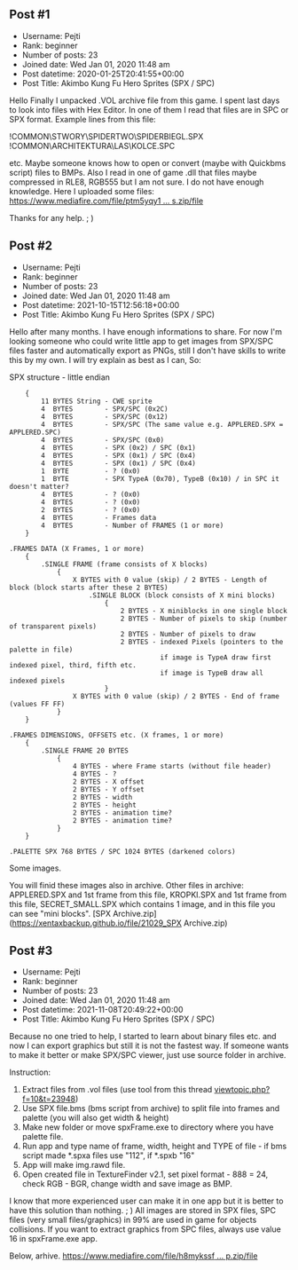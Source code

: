 ## Post #1
- Username: Pejti
- Rank: beginner
- Number of posts: 23
- Joined date: Wed Jan 01, 2020 11:48 am
- Post datetime: 2020-01-25T20:41:55+00:00
- Post Title: Akimbo Kung Fu Hero Sprites (SPX / SPC)

Hello
Finally I unpacked .VOL archive file from this game. I spent last days to look into files with Hex Editor. In one of them I read that files are in SPC or SPX format. Example lines from this file:

!COMMON\STWORY\SPIDERTWO\SPIDERBIEGL.SPX
!COMMON\ARCHITEKTURA\LAS\KOLCE.SPC

etc.
Maybe someone knows how to open or convert (maybe with Quickbms script) files to BMPs. Also I read in one of game .dll that files maybe compressed in RLE8, RGB555 but I am not sure. I do not have enough knowledge.
Here I uploaded some files:
[https://www.mediafire.com/file/ptm5yqy1 ... s.zip/file](https://www.mediafire.com/file/ptm5yqy113sk3g7/akimbo_kung_fu_hero_samples.zip/file)

Thanks for any help. ; )
## Post #2
- Username: Pejti
- Rank: beginner
- Number of posts: 23
- Joined date: Wed Jan 01, 2020 11:48 am
- Post datetime: 2021-10-15T12:56:18+00:00
- Post Title: Akimbo Kung Fu Hero Sprites (SPX / SPC)

Hello after many months. I have enough informations to share. For now I'm looking someone who could write little app to get images from SPX/SPC files faster and automatically export as PNGs, still I don't have skills to write this by my own. I will try explain as best as I can, So:

SPX structure - little endian

```
	{
		11 BYTES String	- CWE sprite
		4  BYTES 		- SPX/SPC (0x2C)
		4  BYTES		- SPX/SPC (0x12)
		4  BYTES		- SPX/SPC (The same value e.g. APPLERED.SPX = APPLERED.SPC)
		4  BYTES		- SPX/SPC (0x0)
		4  BYTES		- SPX (0x2) / SPC (0x1)
		4  BYTES		- SPX (0x1) / SPC (0x4)
		4  BYTES		- SPX (0x1) / SPC (0x4)
		1  BYTE			- ? (0x0)
		1  BYTE			- SPX TypeA (0x70), TypeB (0x10) / in SPC it doesn't matter?
		4  BYTES		- ? (0x0)
		4  BYTES		- ? (0x0)
		2  BYTES		- ? (0x0)
		4  BYTES		- Frames data
		4  BYTES		- Number of FRAMES (1 or more)
	}

.FRAMES DATA (X Frames, 1 or more)
	{
		.SINGLE FRAME (frame consists of X blocks)
			{
				X BYTES with 0 value (skip) / 2 BYTES - Length of block (block starts after these 2 BYTES)
					.SINGLE BLOCK (block consists of X mini blocks)
						{
							2 BYTES	- X miniblocks in one single block
							2 BYTES	- Number of pixels to skip (number of transparent pixels)
							2 BYTES - Number of pixels to draw
							2 BYTES - indexed Pixels (pointers to the palette in file)
									  if image is TypeA draw first indexed pixel, third, fifth etc.
									  if image is TypeB draw all indexed pixels
						}
				X BYTES with 0 value (skip) / 2 BYTES - End of frame (values FF FF)
			}
	}
					
.FRAMES DIMENSIONS, OFFSETS etc. (X frames, 1 or more)
	{
		.SINGLE FRAME 20 BYTES
			{
				4 BYTES - where Frame starts (without file header)
				4 BYTES - ?
				2 BYTES - X offset
				2 BYTES - Y offset
				2 BYTES - width
				2 BYTES - height
				2 BYTES - animation time?
				2 BYTES - animation time?
			}
	}

.PALETTE SPX 768 BYTES / SPC 1024 BYTES (darkened colors)

```


Some images.





You will finid these images also in archive. Other files in archive: APPLERED.SPX and 1st frame from this file, KROPKI.SPX and 1st frame from this file, SECRET_SMALL.SPX which contains 1 image, and in this file you can see "mini blocks".
[SPX Archive.zip](https://xentaxbackup.github.io/file/21029_SPX Archive.zip)
## Post #3
- Username: Pejti
- Rank: beginner
- Number of posts: 23
- Joined date: Wed Jan 01, 2020 11:48 am
- Post datetime: 2021-11-08T20:49:22+00:00
- Post Title: Akimbo Kung Fu Hero Sprites (SPX / SPC)

Because no one tried to help, I started to learn about binary files etc. and now I can export graphics but still it is not the fastest way. If someone wants to make it better or make SPX/SPC viewer, just use source folder in archive.

Instruction:
1. Extract files from .vol files (use tool from this thread [viewtopic.php?f=10&t=23948](https://forum.xentax.com/viewtopic.php?f=10&t=23948))
2. Use SPX file.bms (bms script from archive) to split file into frames and palette (you will also get width & height)
3. Make new folder or move spxFrame.exe to directory where you have palette file.
4. Run app and type name of frame, width, height and TYPE of file - if bms script made *.spxa files use "112", if *.spxb "16"
5. App will make img.rawd file.
6. Open created file in TextureFinder v2.1, set pixel format - 888 = 24, check RGB - BGR, change width and save image as BMP.

I know that more experienced user can make it in one app but it is better to have this solution than nothing. ; )
All images are stored in SPX files, SPC files (very small files/graphics) in 99% are used in game for objects collisions. If you want to extract graphics from SPC files, always use value 16 in spxFrame.exe app.

Below, arhive.
[https://www.mediafire.com/file/h8mykssf ... p.zip/file](https://www.mediafire.com/file/h8mykssffjh54ds/akimbo_spx_app.zip/file)
